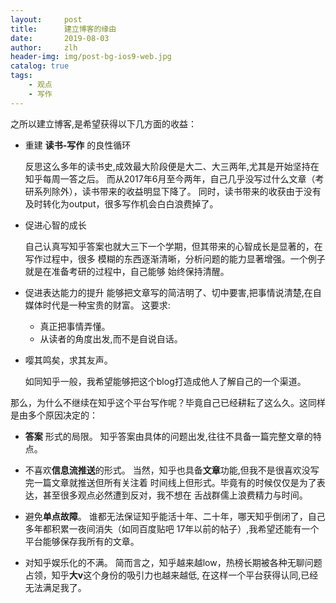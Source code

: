 ```yaml
---
layout:     post
title:      建立博客的缘由
date:       2019-08-03
author:     zlh
header-img: img/post-bg-ios9-web.jpg
catalog: true
tags:
    - 观点
    - 写作
---
```


之所以建立博客,是希望获得以下几方面的收益：

- 重建 **读书-写作** 的良性循环

    反思这么多年的读书史,成效最大阶段便是大二、大三两年,尤其是开始坚持在知乎每周一答之后。
    而从2017年6月至今两年，自己几乎没写过什么文章（考研系列除外），读书带来的收益明显下降了。
    同时，读书带来的收获由于没有及时转化为output，很多写作机会白白浪费掉了。

- 促进心智的成长

    自己认真写知乎答案也就大三下一个学期，但其带来的心智成长是显著的，在写作过程中，很多
    模糊的东西逐渐清晰，分析问题的能力显著增强。一个例子就是在准备考研的过程中，自己能够
    始终保持清醒。

- 促进表达能力的提升
    能够把文章写的简洁明了、切中要害,把事情说清楚,在自媒体时代是一种宝贵的财富。
    这要求:
    - 真正把事情弄懂。
    - 从读者的角度出发,而不是自说自话。

- 嘤其鸣矣，求其友声。

    如同知乎一般，我希望能够把这个blog打造成他人了解自己的一个渠道。

那么，为什么不继续在知乎这个平台写作呢？毕竟自己已经耕耘了这么久。这同样是由多个原因决定的：

- **答案** 形式的局限。 
知乎答案由具体的问题出发,往往不具备一篇完整文章的特点。

- 不喜欢**信息流推送**的形式。
当然，知乎也具备**文章**功能,但我不是很喜欢没写完一篇文章就推送但所有关注着
时间线上但形式。毕竟有的时候仅仅是为了表达，甚至很多观点必然遭到反对，我不想在
舌战群儒上浪费精力与时间。

- 避免**单点故障**。
谁都无法保证知乎能活十年、二十年，哪天知乎倒闭了，自己多年都积累一夜间消失（如同百度贴吧
17年以前的帖子）,我希望还能有一个平台能够保存我所有的文章。

- 对知乎娱乐化的不满。
简而言之，知乎越来越low，热榜长期被各种无聊问题占领，知乎**大v**这个身份的吸引力也越来越低,
在这样一个平台获得认同,已经无法满足我了。







